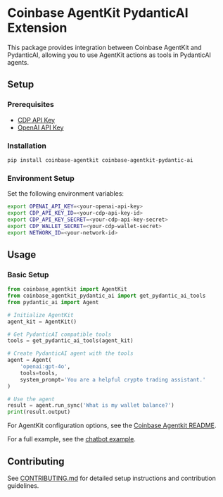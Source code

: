 # Coinbase AgentKit PydanticAI Extension

This package provides integration between Coinbase AgentKit and PydanticAI, allowing you to use AgentKit actions as tools in PydanticAI agents.

## Setup

### Prerequisites

- [CDP API Key](https://portal.cdp.coinbase.com/access/api)
- [OpenAI API Key](https://platform.openai.com/docs/quickstart#create-and-export-an-api-key)

### Installation

```bash
pip install coinbase-agentkit coinbase-agentkit-pydantic-ai
```

### Environment Setup

Set the following environment variables:

```bash
export OPENAI_API_KEY=<your-openai-api-key>
export CDP_API_KEY_ID=<your-cdp-api-key-id>
export CDP_API_KEY_SECRET=<your-cdp-api-key-secret>
export CDP_WALLET_SECRET=<your-cdp-wallet-secret>
export NETWORK_ID=<your-network-id>
```

## Usage

### Basic Setup

```python
from coinbase_agentkit import AgentKit
from coinbase_agentkit_pydantic_ai import get_pydantic_ai_tools
from pydantic_ai import Agent

# Initialize AgentKit
agent_kit = AgentKit()

# Get PydanticAI compatible tools
tools = get_pydantic_ai_tools(agent_kit)

# Create PydanticAI agent with the tools
agent = Agent(
    'openai:gpt-4o',
    tools=tools,
    system_prompt='You are a helpful crypto trading assistant.'
)

# Use the agent
result = agent.run_sync('What is my wallet balance?')
print(result.output)
```

For AgentKit configuration options, see the [Coinbase Agentkit README](https://github.com/coinbase/agentkit/blob/master/python/coinbase-agentkit/README.md).

For a full example, see the [chatbot example](https://github.com/coinbase/agentkit/blob/master/python/examples/pydantic-ai-cdp-chatbot/chatbot.py).

## Contributing

See [CONTRIBUTING.md](https://github.com/coinbase/agentkit/blob/master/CONTRIBUTING.md) for detailed setup instructions and contribution guidelines.
